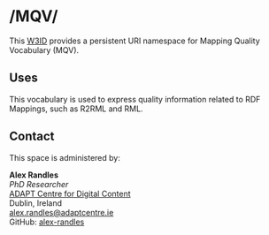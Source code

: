 # /MQV/
This [W3ID](https://w3id.org) provides a persistent URI namespace for Mapping Quality Vocabulary (MQV).

## Uses
This vocabulary is used to express quality information related to RDF Mappings, such as R2RML and RML.  


## Contact
This space is administered by:  

**Alex Randles**  
*PhD Researcher*  
[ADAPT Centre for Digital Content](https://www.adaptcentre.ie/)  
Dublin, Ireland  
<alex.randles@adaptcentre.ie>  
GitHub: [alex-randles](https://github.com/alex-randles)

